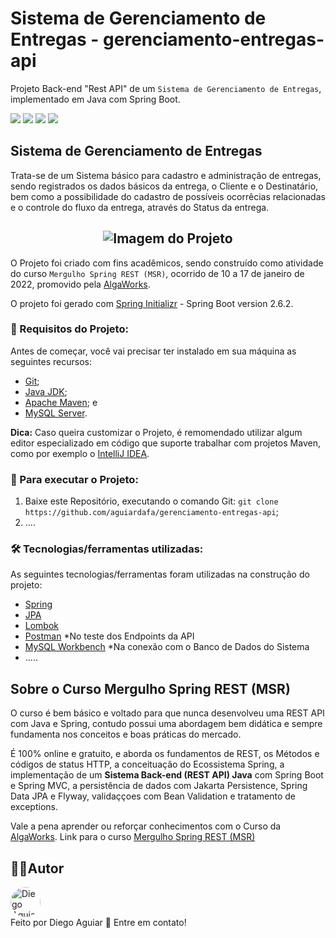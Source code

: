 # Sistema de Gerenciamento de Entregas - gerenciamento-entregas-api

Projeto Back-end "Rest API" de um `Sistema de Gerenciamento de Entregas`, implementado em Java com Spring Boot.

<a href="#backers" alt="Last Commit">
<img src="https://img.shields.io/github/last-commit/aguiardafa/gerenciamento-entregas-api" /></a>
<a href="https://github.com/aguiardafa/gerenciamento-entregas-api/pulse" alt="Activity">
<img src="https://img.shields.io/github/commit-activity/y/aguiardafa/gerenciamento-entregas-api" /></a>
<a href="#backers" alt="Repository Size">
<img src="https://img.shields.io/github/repo-size/aguiardafa/gerenciamento-entregas-api" /></a>
<a href="#backers" alt="Languege Portuguese">
<img src="https://img.shields.io/badge/language-Portuguese-yellow" /></a>

## Sistema de Gerenciamento de Entregas

Trata-se de um Sistema básico para cadastro e administração de entregas, sendo registrados os dados básicos da entrega, o Cliente e o Destinatário, bem como a possibilidade do cadastro de possíveis ocorrêcias relacionadas e o controle do fluxo da entrega, através do Status da entrega.

<h2 align="center"><img alt="Imagem do Projeto" id="imagem" title="#Projeto" src="https://github.com/aguiardafa/gerenciamento-entregas-api/.github/Imagem.png" /></h2>

O Projeto foi criado com fins acadêmicos, sendo construído como atividade do curso `Mergulho Spring REST (MSR)`, ocorrido de 10 a 17 de janeiro de 2022, promovido pela [AlgaWorks](https://www.algaworks.com/).

O projeto foi gerado com [Spring Initializr](https://start.spring.io/) - Spring Boot version 2.6.2.

### 🛒 Requisitos do Projeto:

Antes de começar, você vai precisar ter instalado em sua máquina as seguintes recursos:

- [Git](https://git-scm.com/);
- [Java JDK](https://www.oracle.com/java/technologies/downloads/);
- [Apache Maven](https://maven.apache.org/download.cgi); e
- [MySQL Server](https://dev.mysql.com/downloads/mysql/).

<b>Dica:</b> Caso queira customizar o Projeto, é remomendado utilizar algum editor especializado em código que suporte trabalhar com projetos Maven, como por exemplo o [IntelliJ IDEA](https://www.jetbrains.com/pt-br/idea/download/).

### 📀 Para executar o Projeto:

1. Baixe este Repositório, executando o comando Git: `git clone https://github.com/aguiardafa/gerenciamento-entregas-api`;
2. ....

### 🛠 Tecnologias/ferramentas utilizadas:

As seguintes tecnologias/ferramentas foram utilizadas na construção do projeto:

- [Spring](https://spring.io/)
- [JPA](https://pt.wikipedia.org/wiki/Java_Persistence_API)
- [Lombok](https://projectlombok.org/)
- [Postman](https://www.getpostman.com/) *No teste dos Endpoints da API
- [MySQL Workbench](https://dev.mysql.com/downloads/workbench/) *Na conexão com o Banco de Dados do Sistema
- .....

## Sobre o Curso Mergulho Spring REST (MSR)

O curso é bem básico e voltado para que nunca desenvolveu uma REST API com Java e Spring, contudo possui uma abordagem bem didática e sempre fundamenta nos conceitos e boas práticas do mercado.

É 100% online e gratuito, e aborda os fundamentos de REST, os Métodos e códigos de status HTTP, a conceituação do Ecossistema Spring, a implementação de um <b>Sistema Back-end (REST API) Java</b> com Spring Boot e Spring MVC, a persistência de dados com Jakarta Persistence, Spring Data JPA e Flyway, validaççoes com Bean Validation e tratamento de exceptions.

Vale a pena aprender ou reforçar conhecimentos com o Curso da [AlgaWorks](https://www.algaworks.com/). Link para o curso [Mergulho Spring REST (MSR)](https://msr.algaworks.com/)

## 👨‍💻Autor

<a href="https://github.com/aguiardafa" style="text-decoration: none;">
<img style="border-radius: 50% !important;" src="https://avatars.githubusercontent.com/u/16319889?v=4" width="48px" height="48px" alt="Diego Aguiar"/>
<br />
<span> Feito por Diego Aguiar 👋 Entre em contato! </span> 
</a>

